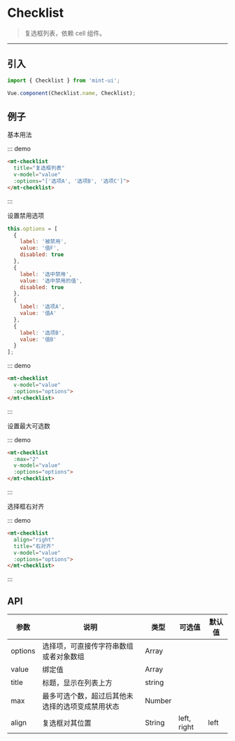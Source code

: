 # Checklist

> 复选框列表，依赖 <router-link to="cell">cell</a> 组件。

-------------

## 引入

```javascript
import { Checklist } from 'mint-ui';

Vue.component(Checklist.name, Checklist);
```

## 例子

基本用法

::: demo
```html
<mt-checklist
  title="复选框列表"
  v-model="value"
  :options="['选项A', '选项B', '选项C']">
</mt-checklist>
```
:::

设置禁用选项
```javascript
this.options = [
  {
    label: '被禁用',
    value: '值F',
    disabled: true
  },
  {
    label: '选中禁用',
    value: '选中禁用的值',
    disabled: true
  },
  {
    label: '选项A',
    value: '值A'
  },
  {
    label: '选项B',
    value: '值B'
  }
];
```

::: demo
```html
<mt-checklist
  v-model="value"
  :options="options">
</mt-checklist>
```
:::

设置最大可选数

::: demo
```html
<mt-checklist
  :max="2"
  v-model="value"
  :options="options">
</mt-checklist>
```
:::

选择框右对齐

::: demo
```html
<mt-checklist
  align="right"
  title="右对齐"
  v-model="value"
  :options="options">
</mt-checklist>
```
:::

## API
| 参数 | 说明 | 类型 | 可选值 | 默认值 |
|------|-------|---------|-------|--------|
| options | 选择项，可直接传字符串数组或者对象数组 | Array | |
|value | 绑定值 | Array | | |
|title | 标题，显示在列表上方 | string | | |
|max| 最多可选个数，超过后其他未选择的选项变成禁用状态 | Number | | |
|align| 复选框对其位置| String | left, right | left |
